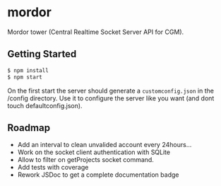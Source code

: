 # mordor
Mordor tower (Central Realtime Socket Server API for CGM).

## Getting Started

```bash
$ npm install
$ npm start
```

On the first start the server should generate a `customconfig.json` in the /config directory. Use it to configure the server like you want (and dont touch defaultconfig.json).

## Roadmap

- Add an interval to clean unvalided account every 24hours...
- Work on the socket client authentication with SQLite
- Allow to filter on getProjects socket command.
- Add tests with coverage
- Rework JSDoc to get a complete documentation badge
